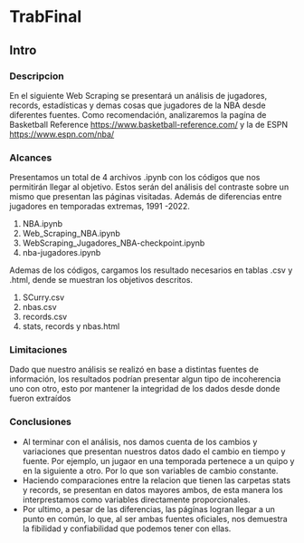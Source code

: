 # TrabFinal
## Intro
### **Descripcion**
En el siguiente Web Scraping se presentará un análisis de jugadores, records, estadísticas y demas cosas que jugadores de la NBA desde diferentes fuentes. Como recomendación, analizaremos la pagína de Basketball Reference https://www.basketball-reference.com/ y la de ESPN https://www.espn.com/nba/
### **Alcances** 
Presentamos un total de 4 archivos .ipynb con los códigos que nos permitirán llegar al objetivo. Estos serán del análisis del contraste sobre un mismo que presentan las páginas visitadas. Además de diferencias entre jugadores en temporadas extremas, 1991 -2022.
1. NBA.ipynb
2. Web_Scraping_NBA.ipynb
3. WebScraping_Jugadores_NBA-checkpoint.ipynb
4. nba-jugadores.ipynb

Ademas de los códigos, cargamos los resultado necesarios en tablas .csv y .html, dende se muestran los objetivos descritos.

1. SCurry.csv
2. nbas.csv
3. records.csv
4. stats, records y nbas.html
### **Limitaciones**
Dado que nuestro análisis se realizó en base a distintas fuentes de información, los resultados podrían presentar algun tipo de incoherencia uno con otro, esto por mantener la integridad de los dados desde donde fueron extraídos
### **Conclusiones**
- Al terminar con el análisis, nos damos cuenta de los cambios y variaciones que presentan nuestros datos dado el cambio en tiempo y fuente. Por ejemplo, un jugaor en una temporada pertenece a un quipo y en la siguiente a otro. Por lo que son variables de cambio constante.
- Haciendo comparaciones entre la relacion que tienen las carpetas stats y records, se presentan en datos mayores ambos, de esta manera los interprestamos como variables directamente proporcionales.
- Por ultimo, a pesar de las diferencias, las págínas logran llegar a un punto en común, lo que, al ser ambas fuentes oficiales, nos demuestra la fibilidad y confiabilidad que podemos tener con ellas.
